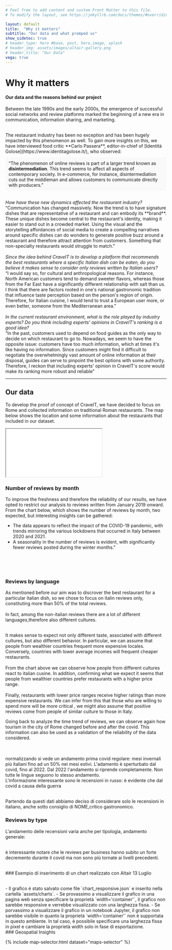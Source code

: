 ```yaml
---
# Feel free to add content and custom Front Matter to this file.
# To modify the layout, see https://jekyllrb.com/docs/themes/#overriding-theme-defaults

layout: default
title:  "Why it matters"
subtitle: "Our data and what promped us"
show_sidetoc: true
# header_type: hero #base, post, hero,image, splash
# header_img: assets/images/altair-gallery.png
# header_title: "Our Data"
vega: true
---
```



# **Why it matters**
#### Our data and the reasons behind our project

Between the late 1990s and the early 2000s, the emergence of successful social networks and review platforms marked the beginning of a new era in communication, information sharing, and marketing.

<br>
The restaurant industry has been no exception and has been hugely impacted by this phenomenon as well. 
To gain more insights on this, we have interviewed food critic **Carlo Passera**, editor-in-chief of [Identità Golose](https://www.identitagolose.it/), who observed:
<div style="background-color: #f9f9f9; padding: 10px; margin: 10px 0;">
    “The phenomenon of online reviews is part of a larger trend known as <strong>disintermediation</strong>. This trend seems to affect all aspects of contemporary society. In e-commerce, for instance, disintermediation cuts out the middleman and allows customers to communicate directly with producers.”
</div>
<br>
<i>How have these new dynamics affected the restaurant industry?</i> 
<br>
“Communication has changed massively. Now the trend is to have signature dishes that are representative of a restaurant and can embody its **brand**. These unique dishes become central to the restaurant's identity, making it easier to stand out in a crowded market.
Using the visual and the storytelling affordances of social media to create a compelling narratives around specific dishes can do wonders to generate positive buzz around a restaurant and therefore attract attention from customers. Something that non-specialty restaurants would struggle to match."
<br>
<br>
<i>Since the idea behind CraveIT is to develop a platform that recommends the best restaurants where a specific Italian dish can be eaten, do you believe it makes sense to consider only reviews written by Italian users?</i>
<br>
“I would say so, for cultural and anthropological reasons. For instance, North American customers tend to demand sweeter flavors, whereas those from the Far East have a significantly different relationship with salt than us. I think that there are factors rooted in one's national gastronomic tradition that influence taste perception based on the person's region of origin. Therefore, for Italian cuisine, I would tend to trust a European user more, or even better, someone from the Mediterranean area.”
<br>
<br>
<i>In the current restaurant environment, what is the role played by industry experts? 
Do you think including experts' opinions in CraveIT's ranking is a good idea?</i>
<br>
“In the past, customers used to depend on food guides as the only way to decide on which restaurant to go to. 
Nowadays, we seem to have the opposite issue: customers have too much information, which at times it's like having no information. 
Since customers might find it difficult to negotiate the overwhelmingly vast amount of online information at their disposal, guides can serve to pinpoint the best options with some authority. Therefore, I reckon that including experts' opinion in CraveIT's score would make its ranking more robust and reliable”
<hr>

## Our data
To develop the proof of concept of CraveIT, we have decided to focus on Rome and collected information on traditional Roman restaurants. 
The map below shows the location and some information about the restaurants that included in our dataset.
<br>
<iframe src="{{site.baseurl}}/assets/charts/mappa_ristoranti.html" width="{{include.width  | default: '100%'  }}" height="{{include.height   | default: '400px'  }}" ></iframe>
<br>


### Number of reviews by month
To improve the freshness and therefore the reliability of our results, we have opted to restrict our analysis to reviews written from January 2019 onward.
From the chart below, which shows the number of reviews by month, two expected, but interesting insights can be gathered:
- The data appears to reflect the impact of the COVID-19 pandemic, with trends mirroring the various lockdowns that occurred in Italy between 2020 and 2021.
- A seasonality in the number of reviews is evident, with significantly fewer reviews posted during the winter months."
<br>
<vegachart schema-url="{{site.baseurl}}/assets/charts/1607_Nreviews_bymonth_Total.json" style="width:100%"></vegachart>
<br>
<br>

### Reviews by language
As mentioned before our aim was to discrover the best restaurant for a particular italian dish, so we chose to focus on italin reviews only, constituting more than 50% of the total reviews.
<br>
<vegachart schema-url="{{site.baseurl}}/assets/charts/1607Bar_N_ItalianvsNonItalian.json" style="width:100%"></vegachart>
<br>
In fact, among the non-italian reviews there are a lot of different languages,therefore also different cultures. 
<vegachart schema-url="{{site.baseurl}}/assets/charts/1607Bar_NForeignReviewsbyLanguage.json" style="width:100%"></vegachart>

<br>
It makes sense to expect not only different taste, associated with different cultures, but also different behavior.
In particular, we can assume that people from wealthier countries frequent more expensive locales. Conversely, countries with lower average incomes will frequent cheaper restaurants.
<br>
<vegachart schema-url="{{site.baseurl}}/assets/charts/1607Bar_Ratings_byLanguage.json" style="width:100%"></vegachart>
<br>
From the chart above we can observe how people from different cultures react to italian cusine. In addition, confirming what we expect it seems that people from wealthier countries prefer restaurants with a higher price range.
<br>
<vegachart schema-url="{{site.baseurl}}/assets/charts/1607Bar_Price_byLanguage.json" style="width: 100%"></vegachart>
<br>
Finally, restaurants with lower price ranges receive higher ratings than more expensive restaurants. We can infer from this that those who are willing to spend more will be more critical , we might also assume that positive reviews come from people of similar culture to those in Italy.
<br>
<vegachart schema-url="{{site.baseurl}}/assets/charts/1607Bar_ReviewbyStars.json" style="width: 100%"></vegachart>

Going back to analyze the time trend of reviews, we can observe again how tourism in the city of Rome changed before and after the covid. This information can also be used as a validation of the reliability of the data considered.
<br>
<vegachart schema-url="{{site.baseurl}}/assets/charts/1607_Nreviews_bymonth_Italian_NonItalian.json" style="width:100%"></vegachart>
<br>
<vegachart schema-url="{{site.baseurl}}/assets/charts/1607_Nreviews_bymonth_byItalian_NonItalian_Normalized.json" style="width:100%"></vegachart>

<br>
normalizzando si vede un andamento prima covid regolare: mesi invernali più italiani fino ad un 50% nei mesi estivi. L'adamento è sperturbato dal covid, fino al 2022. Dal 2022 l'andamento si riprende completamente. Non tutte le lingue seguono lo stesso andamento.
<br>
L'informazione interessante sono le recensioni in russo: è evidente che dal covid a causa della guerra
<br>
<vegachart schema-url="{{site.baseurl}}/assets/charts/1607_NReviews_Russian.json" style="width:100%"></vegachart>

<br>

Partendo da questi dati abbiamo deciso di considerare solo le recensioni in italiano, anche sotto consiglio di NOME,critico gastronomico.
<br>



### Reviews by type
L'andamento delle recensioni varia anche per tipologia, andamento generale:
<br>
<vegachart schema-url="{{site.baseurl}}/assets/charts/1607_NReviews_byMonth&Party.json" style="width:100%"></vegachart>
<br>

è interessante notare che le reviews per business hanno subito un forte decremento durante il covid ma non sono più tornate ai livelli precedenti.
<br>
<vegachart schema-url="{{site.baseurl}}/assets/charts/1607_NReviews_byMonth_Business.json" style="width:100%"></vegachart>



<br>
### Esempio di inserimento di un chart realizzato con Altair 13 Luglio 
<br>

<vegachart schema-url="{{site.baseurl}}/assets/charts/PriceByLanguage.json" style="width: 100%"></vegachart>

<br>
- Il grafico è stato salvato come file `chart_responsive.json` e inserito nella cartella `assets/charts`.
- Se provassimo a visualizzare il grafico in una pagina web senza specificare la proprietà `width='container'`, il grafico non sarebbe responsive e verrebbe visualizzato con una larghezza fissa.
- Se porvassimo a visualizzare il grafico in un notebook Jupyter, il grafico non sarebbe visibile in quanto la proprietà `width='container'` non è supportata in questo ambiente. In tal caso, è possibile specificare una larghezza fissa in pixel e cambiare la proprietà width solo in fase di esportazione. 





<br>
### Geospatial Insights 
<br>

{% include map-selector.html dataset="maps-selector" %}
